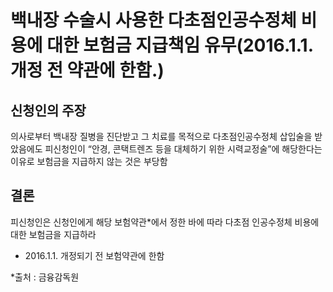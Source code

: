 # 백내장 수술시 사용한 다초점인공수정체 비용에 대한 보험금 지급책임 유무(2016.1.1. 개정 전 약관에 한함.)

## 신청인의 주장
의사로부터 백내장 질병을 진단받고 그 치료를 목적으로 다초점인공수정체 삽입술을 받았음에도 피신청인이 “안경, 콘택트렌즈 등을 대체하기 위한 시력교정술”에 해당한다는 이유로 보험금을 지급하지 않는 것은 부당함


## 결론

피신청인은 신청인에게 해당 보험약관*에서 정한 바에 따라 다초점 인공수정체 비용에 대한 보험금을 지급하라
* 2016.1.1. 개정되기 전 보험약관에 한함

*출처 : 금융감독원
